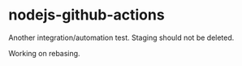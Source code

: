 # nodejs-github-actions

Another integration/automation test. Staging should not be deleted.

Working on rebasing.
